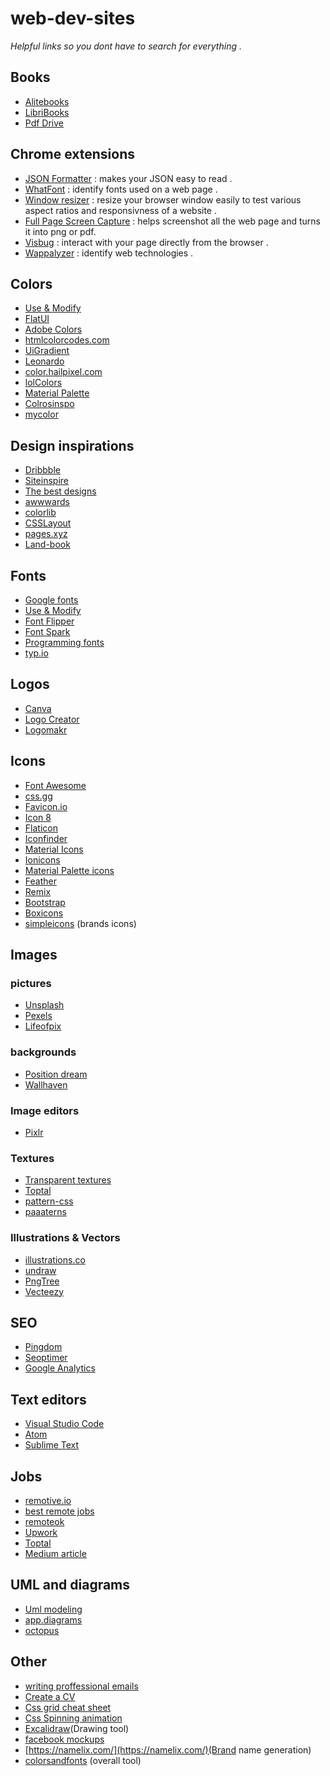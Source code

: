 # web-dev-sites
 *Helpful links so you dont have to search for everything .*
## Books 
- [Alitebooks](http://www.allitebooks.org/)
- [LibriBooks](https://libribook.com/)
- [Pdf Drive](https://www.pdfdrive.com/)

## Chrome extensions

- [JSON Formatter](https://chrome.google.com/webstore/detail/json-viewer-awesome/iemadiahhbebdklepanmkjenfdebfpfe/related?hl=en) : makes your JSON easy to read .
- [WhatFont](https://chrome.google.com/webstore/detail/whatfont/jabopobgcpjmedljpbcaablpmlmfcogm?hl=en) : identify fonts used on a web page .
- [Window resizer](https://chrome.google.com/webstore/detail/window-resizer/kkelicaakdanhinjdeammmilcgefonfh?hl=en) : resize your browser window easily to test various aspect ratios and responsivness of a website .
- [Full Page Screen Capture](https://chrome.google.com/webstore/detail/full-page-screen-capture/fdpohaocaechififmbbbbbknoalclacl?hl=en) : helps screenshot all the web page and turns it into png or pdf.
- [Visbug](https://chrome.google.com/webstore/detail/visbug/cdockenadnadldjbbgcallicgledbeoc?hl=en) : interact with your page directly from the browser .
- [Wappalyzer](https://chrome.google.com/webstore/detail/wappalyzer/gppongmhjkpfnbhagpmjfkannfbllamg?hl=en) : identify web technologies .

## Colors

- [Use & Modify](http://usemodify.com/)
- [FlatUI](https://flatuicolors.com/)
- [Adobe Colors](https://color.adobe.com/fr/create/color-wheel/)
- [htmlcolorcodes.com](https://htmlcolorcodes.com/)
- [UiGradient](https://uigradients.com/#PunYeta)
- [Leonardo](https://leonardocolor.io/?colorKeys=%236fa7ff&base=ffffff&ratios=3%2C4.5&mode=CAM02)
- [color.hailpixel.com](https://color.hailpixel.com/)
- [lolColors](https://www.webdesignrankings.com/resources/lolcolors/)
- [Material Palette](https://www.materialpalette.com/)
- [Colrosinspo](https://colorsinspo.com/)
- [mycolor](https://mycolor.space/)

## Design inspirations

- [Dribbble](https://dribbble.com/)
- [Siteinspire](https://www.siteinspire.com/)
- [The best designs](https://www.thebestdesigns.com/)
- [awwwards](https://www.awwwards.com/websites/)
- [colorlib](https://colorlib.com/wp/templates/)
- [CSSLayout](https://csslayout.io/patterns)
- [pages.xyz](https://www.pages.xyz/)
- [Land-book](https://land-book.com/)

## Fonts

- [Google fonts](https://fonts.google.com/)
- [Use & Modify](http://usemodify.com/)
- [Font Flipper](https://fontflipper.com/upload)
- [Font Spark](https://fontspark.app/)
- [Programming fonts](https://app.programmingfonts.org)
- [typ.io](https://typ.io/samples)

## Logos
- [Canva](https://www.canva.com/design/DAD2syhNgzA/KS6o1dx3-BYk7nKHCAvVgg/edit?category=tACZCvjI6mE)
- [Logo Creator](https://freelogocreator.com/maker)
- [Logomakr](https://logomakr.com/)

## Icons

- [Font Awesome](https://fontawesome.com/)
- [css.gg](https://css.gg/app)
- [Favicon.io](https://favicon.io)
- [Icon 8](https://icons8.com/)
- [Flaticon](https://www.flaticon.com/most-downloaded)
- [Iconfinder](https://www.iconfinder.com/icon-sets/featured/free)
- [Material Icons](https://material.io/resources/icons/?style=baseline)
- [Ionicons](https://ionicons.com/)
- [Material Palette icons](https://www.materialpalette.com/icons)
- [Feather](https://feathericons.com/)
- [Remix](https://remixicon.com/)
- [Bootstrap](https://icons.getbootstrap.com/)
- [Boxicons](https://boxicons.com/)
- [simpleicons](https://simpleicons.org/) (brands icons)

## Images

### pictures 

- [Unsplash](https://unsplash.com/)
- [Pexels](https://www.pexels.com/fr-fr/)
- [Lifeofpix](https://www.lifeofpix.com/)

### backgrounds

- [Position dream](https://www.positrondream.com/wallpapers-all/)
- [Wallhaven](https://wallhaven.cc/)

### Image editors

- [Pixlr](https://pixlr.com/x)

### Textures

- [Transparent textures](https://www.transparenttextures.com/)
- [Toptal](https://www.toptal.com/designers/subtlepatterns/)
- [pattern-css](https://bansal.io/pattern-css)
- [paaaterns](https://products.ls.graphics/paaatterns/preview.html)

### Illustrations & Vectors

- [illustrations.co](https://illlustrations.co/)
- [undraw](https://undraw.co/illustrations)
- [PngTree](https://pngtree.com/so/education)
- [Vecteezy](https://www.vecteezy.com/)

## SEO
- [Pingdom](https://tools.pingdom.com/)
- [Seoptimer](https://www.seoptimer.com/)
- [Google Analytics](https://analytics.google.com/)

## Text editors
- [Visual Studio Code](https://code.visualstudio.com/)
- [Atom](https://atom.io/)
- [Sublime Text](https://www.sublimetext.com/)

## Jobs 

- [remotive.io](https://remotive.io/)
- [best remote jobs](https://bestremotejob.com/location/remote)
- [remoteok](https://remoteok.io/remote-web-dev-jobs)
- [Upwork](https://www.upwork.com/)
- [Toptal](https://www.toptal.com/)
- [Medium article](https://medium.com/@traversymedia/70-job-find-websites-for-developers-other-tech-professionals-34cdb45518be)

## UML and diagrams

- [Uml modeling](http://www.umletino.com/umletino.html)
- [app.diagrams](https://app.diagrams.net/)
- [octopus](https://octopus.do/)

## Other

- [writing proffessional emails](https://www.examples.com/business/professional-email.html)
- [Create a CV](https://www.canva.com/design/DAD2syBJwiY/x8VVy0AsEcdrMheYg0z3TA/edit?category=tACZCki4tbY)
- [Css grid cheat sheet](http://grid.malven.co/)
- [Css Spinning animation](https://tobiasahlin.com/spinkit/)
- [Excalidraw](https://excalidraw.com/)(Drawing tool)
- [facebook mockups](https://facebook.design/devices)
- [https://namelix.com/](https://namelix.com/)(Brand name generation)
- [colorsandfonts](https://www.colorsandfonts.com/) (overall tool)
